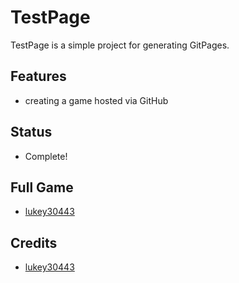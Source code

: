 # TestPage

TestPage is a simple project for generating GitPages.

## Features

- creating a game hosted via GitHub

## Status

- Complete!

## Full Game

- [lukey30443](https://lukey30443.github.io/Pong3/)

## Credits

- [lukey30443](https://github.com/lukey30443)
